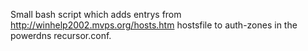 Small bash script which adds entrys from http://winhelp2002.mvps.org/hosts.htm hostsfile to auth-zones in the powerdns recursor.conf.
